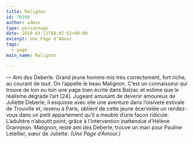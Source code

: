 ```yaml
---
title: Malignon
id: 76394
author: admin
type: personnage
date: 2010-03-11T08:02:52+00:00
excerpt: Une Page d’Amour
tags:
  - page
main_name: Malignon

---
```

— Ami des Deberle. Grand jeune homme mis très correctement, fort riche, au courant de tout. On l’appelle le beau Malignon. C’est un connaisseur qui trouve de loin eu loin une page bien écrite dans Balzac et estime que le réalisme dégrade l’art [24]. Jugeant amusant de devenir amoureux de Juliette Deberle, il esquisse avec elle une aventure dans l’oisiveté estivale de Trouville et, revenu à Paris, obtient de cette jeune écervelée un rendez-vous dans un petit appartement qu’il a meublé d’une façon ridicule. L’adultère n’aboutit point, grâce à l’intervention inattendue d’Hélène Grannjean. Malignon, resté ami des Deberle, trouve un mari pour Pauline Letellier, sœur de Juliette. _(Une Page d’Amour.)_